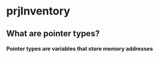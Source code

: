 # prjInventory

## What are pointer types?
#### Pointer types are variables that store memory addresses
